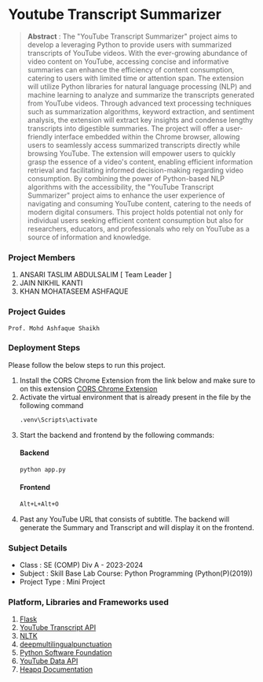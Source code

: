 # Youtube Transcript Summarizer

> **Abstract** : The "YouTube Transcript Summarizer" project aims to develop a leveraging Python to provide users with summarized transcripts of YouTube videos. With the ever-growing abundance of video content on YouTube, accessing concise and informative summaries can enhance the efficiency of content consumption, catering to users with limited time or attention span.  The extension will utilize Python libraries for natural language processing (NLP) and machine learning to analyze and summarize the transcripts generated from YouTube videos. Through advanced text processing techniques such as summarization algorithms, keyword extraction, and sentiment analysis, the extension will extract key insights and condense lengthy transcripts into digestible summaries. The project will offer a user-friendly interface embedded within the Chrome browser, allowing users to seamlessly access summarized transcripts directly while browsing YouTube. The extension will empower users to quickly grasp the essence of a video's content, enabling efficient information retrieval and facilitating informed decision-making regarding video consumption. By combining the power of Python-based NLP algorithms with the accessibility, the "YouTube Transcript Summarizer" project aims to enhance the user experience of navigating and consuming YouTube content, catering to the needs of modern digital consumers. This project holds potential not only for individual users seeking efficient content consumption but also for researchers, educators, and professionals who rely on YouTube as a source of information and knowledge.

### Project Members
1. ANSARI TASLIM ABDULSALIM  [ Team Leader ] 
2. JAIN NIKHIL KANTI 
3. KHAN MOHATASEEM ASHFAQUE 

### Project Guides
    Prof. Mohd Ashfaque Shaikh

### Deployment Steps
Please follow the below steps to run this project.
1. Install the CORS Chrome Extension from the link below and make sure to on this extension
   [CORS Chrome Extension](https://chromewebstore.google.com/detail/allow-cors-access-control/lhobafahddgcelffkeicbaginigeejlf)
3. Activate the virtual environment that is already present in the file by the following command
   ```bash
   .venv\Scripts\activate
   ```
5. Start the backend and frontend by the following commands:
   #### Backend
   ```bash
   python app.py
   ```
   #### Frontend
   ```bash
   Alt+L+Alt+O
   ```
3. Past any YouTube URL that consists of subtitle. The backend will generate the Summary and Transcript and will display it on the frontend.

### Subject Details
- Class : SE (COMP) Div A - 2023-2024
- Subject : Skill Base Lab Course: Python Programming (Python(P)(2019))
- Project Type : Mini Project

### Platform, Libraries and Frameworks used
1. [Flask](https://flask.palletsprojects.com)
2. [YouTube Transcript API](https://github.com/jdepoix/youtube-transcript-api)
3. [NLTK](https://www.nltk.org)
4. [deepmultilingualpunctuation](https://pypi.org/project/deepmultilingualpunctuation/)
5. [Python Software Foundation](https://docs.python.org/3/)
6. [YouTube Data API](https://developers.google.com/youtube/v3)
7. [Heapq Documentation](https://docs.python.org/3/library/heapq.html)


